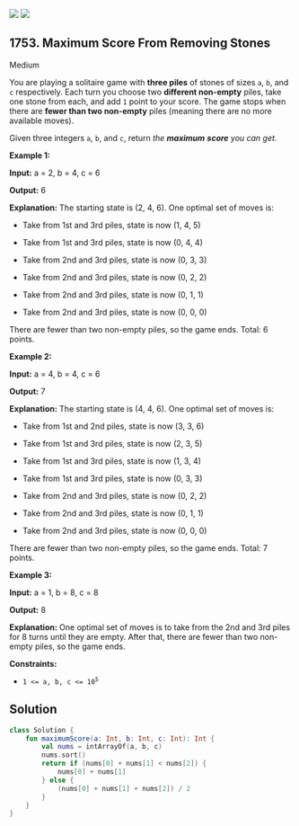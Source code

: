 [![](https://img.shields.io/github/stars/javadev/LeetCode-in-Kotlin?label=Stars&style=flat-square)](https://github.com/javadev/LeetCode-in-Kotlin)
[![](https://img.shields.io/github/forks/javadev/LeetCode-in-Kotlin?label=Fork%20me%20on%20GitHub%20&style=flat-square)](https://github.com/javadev/LeetCode-in-Kotlin/fork)

## 1753\. Maximum Score From Removing Stones

Medium

You are playing a solitaire game with **three piles** of stones of sizes `a`, `b`, and `c` respectively. Each turn you choose two **different non-empty** piles, take one stone from each, and add `1` point to your score. The game stops when there are **fewer than two non-empty** piles (meaning there are no more available moves).

Given three integers `a`, `b`, and `c`, return _the_ **_maximum_** _**score** you can get._

**Example 1:**

**Input:** a = 2, b = 4, c = 6

**Output:** 6

**Explanation:** The starting state is (2, 4, 6). One optimal set of moves is: 

- Take from 1st and 3rd piles, state is now (1, 4, 5) 

- Take from 1st and 3rd piles, state is now (0, 4, 4) 

- Take from 2nd and 3rd piles, state is now (0, 3, 3) 

- Take from 2nd and 3rd piles, state is now (0, 2, 2) 

- Take from 2nd and 3rd piles, state is now (0, 1, 1) 

- Take from 2nd and 3rd piles, state is now (0, 0, 0) 
  
There are fewer than two non-empty piles, so the game ends. Total: 6 points.

**Example 2:**

**Input:** a = 4, b = 4, c = 6

**Output:** 7

**Explanation:** The starting state is (4, 4, 6). One optimal set of moves is: 

- Take from 1st and 2nd piles, state is now (3, 3, 6) 

- Take from 1st and 3rd piles, state is now (2, 3, 5) 

- Take from 1st and 3rd piles, state is now (1, 3, 4) 

- Take from 1st and 3rd piles, state is now (0, 3, 3) 

- Take from 2nd and 3rd piles, state is now (0, 2, 2) 

- Take from 2nd and 3rd piles, state is now (0, 1, 1) 

- Take from 2nd and 3rd piles, state is now (0, 0, 0) 
  
There are fewer than two non-empty piles, so the game ends. Total: 7 points.

**Example 3:**

**Input:** a = 1, b = 8, c = 8

**Output:** 8

**Explanation:** One optimal set of moves is to take from the 2nd and 3rd piles for 8 turns until they are empty. After that, there are fewer than two non-empty piles, so the game ends.

**Constraints:**

*   <code>1 <= a, b, c <= 10<sup>5</sup></code>

## Solution

```kotlin
class Solution {
    fun maximumScore(a: Int, b: Int, c: Int): Int {
        val nums = intArrayOf(a, b, c)
        nums.sort()
        return if (nums[0] + nums[1] < nums[2]) {
            nums[0] + nums[1]
        } else {
            (nums[0] + nums[1] + nums[2]) / 2
        }
    }
}
```